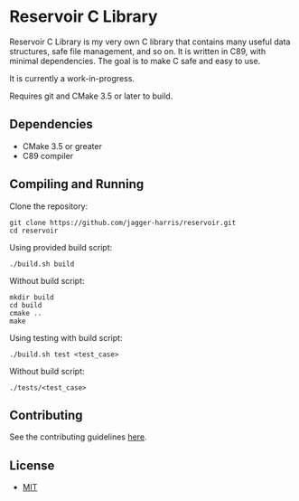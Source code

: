 # Reservoir C Library

Reservoir C Library is my very own C library that contains many useful data structures, safe file management, and so on. It is written in C89, with minimal dependencies. The goal is to make C safe and easy to use.

It is currently a work-in-progress. 

Requires git and CMake 3.5 or later to build.

## Dependencies
* CMake 3.5 or greater
* C89 compiler

## Compiling and Running
Clone the repository:
```shell
git clone https://github.com/jagger-harris/reservoir.git
cd reservoir
```

Using provided build script:
```shell
./build.sh build
```

Without build script:
```shell
mkdir build
cd build
cmake ..
make
```

Using testing with build script:
```shell
./build.sh test <test_case>
```

Without build script:
```shell
./tests/<test_case>
```

## Contributing
See the contributing guidelines [here](docs/CONTRIBUTING.md).

## License
- [MIT](https://choosealicense.com/licenses/mit/)
